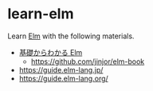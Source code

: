 # learn-elm

Learn [Elm](https://elm-lang.org/) with the following materials.

- [基礎からわかる Elm](https://www.amazon.co.jp/dp/4863542224)
  - https://github.com/jinjor/elm-book
- https://guide.elm-lang.jp/
- https://guide.elm-lang.org/
